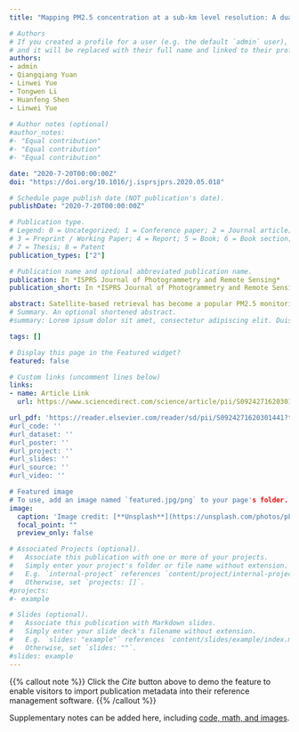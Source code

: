 ```yaml
---
title: "Mapping PM2.5 concentration at a sub-km level resolution: A dual-scale retrieval approach"

# Authors
# If you created a profile for a user (e.g. the default `admin` user), write the username (folder name) here 
# and it will be replaced with their full name and linked to their profile.
authors:
- admin
- Qiangqiang Yuan
- Linwei Yue
- Tongwen Li
- Huanfeng Shen
- Linwei Yue
 
# Author notes (optional)
#author_notes:
#- "Equal contribution"
#- "Equal contribution"
#- "Equal contribution"

date: "2020-7-20T00:00:00Z"
doi: "https://doi.org/10.1016/j.isprsjprs.2020.05.018"

# Schedule page publish date (NOT publication's date).
publishDate: "2020-7-20T00:00:00Z"

# Publication type.
# Legend: 0 = Uncategorized; 1 = Conference paper; 2 = Journal article;
# 3 = Preprint / Working Paper; 4 = Report; 5 = Book; 6 = Book section;
# 7 = Thesis; 8 = Patent
publication_types: ["2"]

# Publication name and optional abbreviated publication name.
publication: In *ISPRS Journal of Photogrammetry and Remote Sensing*
publication_short: In *ISPRS Journal of Photogrammetry and Remote Sensing*

abstract: Satellite-based retrieval has become a popular PM2.5 monitoring method. To improve the retrieval performance, multiple variables are usually introduced as auxiliary variables, in addition to aerosol optical depth (AOD). The different kinds of variables are usually at different resolutions, varying from sub-kilometer to dozens of kilometers. Generally speaking, when undertaking the retrieval, the variables at different resolutions are resampled to the same resolution as the AOD product to ensure scale consistency (single-scale retrieval). However, a drawback of doing this is that the information contained within the different resolutions (scales) is discarded. To fully utilize the information contained in the different scales, a dual-scale retrieval approach is proposed in this paper. In the first stage, the variables which influence PM2.5 concentration at a large scale are used for PM2.5 retrieval at a coarse resolution. Then, in the second stage, the variables which affect PM2.5 distribution at a finer scale are used for the further PM2.5 retrieval at a high resolution (sub-km level resolution), with the retrieved low-resolution PM2.5 from the first stage also acting as input. In this study, four different regression models were adopted to test the performance of the dual-scale retrieval approach at both daily and annual scales: multiple linear regression (MLR), geographically weighted regression (GWR), random forest (RF), and the generalized regression neural network (GRNN). Compared with the traditional single-scale retrieval approach, the proposed dual-scale retrieval approach can achieve PM2.5 mapping at a finer resolution and with a higher accuracy. Dual-scale retrieval can utilize the information contained in different scales, thus achieving an improvement in both resolution and retrieval accuracy. The proposed approach has the potential to be used for the generation of quantitative remote sensing products in various fields, and will promote the quality improvement of these quantitative remote sensing products.
# Summary. An optional shortened abstract.
#summary: Lorem ipsum dolor sit amet, consectetur adipiscing elit. Duis posuere tellus ac convallis placerat. Proin tincidunt magna sed ex sollicitudin condimentum.

tags: []

# Display this page in the Featured widget?
featured: false

# Custom links (uncomment lines below)
links:
- name: Article Link
  url: https://www.sciencedirect.com/science/article/pii/S0924271620301441

url_pdf: 'https://reader.elsevier.com/reader/sd/pii/S0924271620301441?token=07E4AEF493EEF723A4287ADDAC8D9E6D9BFED683BFFB741B953CDE76054D952521060C057C9CB99425DC1B55B2F978A0&originRegion=us-east-1&originCreation=20211214084044
#url_code: ''
#url_dataset: ''
#url_poster: ''
#url_project: ''
#url_slides: ''
#url_source: ''
#url_video: ''

# Featured image
# To use, add an image named `featured.jpg/png` to your page's folder. 
image:
  caption: 'Image credit: [**Unsplash**](https://unsplash.com/photos/pLCdAaMFLTE)'
  focal_point: ""
  preview_only: false

# Associated Projects (optional).
#   Associate this publication with one or more of your projects.
#   Simply enter your project's folder or file name without extension.
#   E.g. `internal-project` references `content/project/internal-project/index.md`.
#   Otherwise, set `projects: []`.
#projects:
#- example

# Slides (optional).
#   Associate this publication with Markdown slides.
#   Simply enter your slide deck's filename without extension.
#   E.g. `slides: "example"` references `content/slides/example/index.md`.
#   Otherwise, set `slides: ""`.
#slides: example
---
```


{{% callout note %}}
Click the *Cite* button above to demo the feature to enable visitors to import publication metadata into their reference management software.
{{% /callout %}}

Supplementary notes can be added here, including [code, math, and images](https://wowchemy.com/docs/writing-markdown-latex/).
